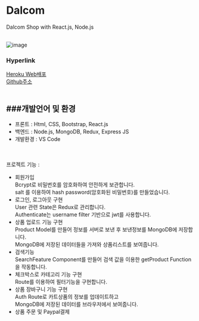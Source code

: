 
# Dalcom 
 Dalcom Shop with React.js, Node.js
 </br></br>

![image](https://user-images.githubusercontent.com/89246392/146865884-cfb322eb-c6d5-4149-bcc1-9e94ce604ede.png)</br>

### Hyperlink 
[Heroku Web배포](https://pacific-crag-89307.herokuapp.com/)</br>
[Github주소](https://github.com/soyikimm/dalcomm/) </br></br>

###개발언어 및 환경
----- 
- 프론트 : Html, CSS, Bootstrap, React.js
- 백엔드 : Node.js, MongoDB, Redux, Express JS</br>
- 개발환경 : VS Code

</br></br>
프로젝트 기능 :
- 회원가입
</br>Bcrypt로 비밀번호를 암호화하여 안전하게 보관합니다.
</br>salt 를 이용하여 hash password(암호화된 비밀번호)를 만들었습니다.
- 로그인, 로그아웃 구현
</br>User 관련 State은 Redux로 관리합니다.
</br>Authenticate는 username filter 기반으로 jwt를 사용합니다.
- 상품 업로드 기능 구현
</br>Product Model를 만들어 정보를 서버로 보낸 후 보낸정보를 MongoDB에 저장합니다.
</br>MongoDB에 저장된 데이터들을 가져와 상품리스트를 보여줍니다.
- 검색기능
</br>SearchFeature Component를 만들어 검색 값을 이용한 getProduct Function을 작동합니다.
- 체크박스로 카테고리 기능 구현
</br>Route를 이용하여 필터기능을 구현합니다.
- 상품 장바구니 기능 구현
</br>Auth Route로 카트상품의 정보를 업데이트하고
</br>MongoDB에 저장된 데이터를 브라우저에서 보여줍니다.
- 상품 주문 및 Paypal결제
 


</br></br>



    
 
